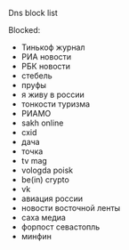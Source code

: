 Dns block list

Blocked:
- Тинькоф журнал
- РИА новости
- РБК новости
- стебель
- пруфы
- я живу в россии
- тонкости туризма
- РИАМО
- sakh online
- cxid
- дача
- точка
- tv mag 
- vologda poisk
- be(in) crypto 
- vk
- авиация россии
- новости восточной ленты
- саха медиа
- форпост севастопль
- минфин
